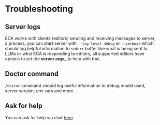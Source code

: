 # Troubleshooting

## Server logs

ECA works with clients (editors) sending and receiving messages to server, a process, you can start server with `--log-level debug` or `--verbose` which should log helpful information to `stderr` buffer like what is being sent to LLMs or what ECA is responding to editors, all supported editors have options to set the __server args___ to help with that.


## Doctor command

`/doctor` command should log useful information to debug model used, server version, env vars and more.


## Ask for help

You can ask for help via chat [here](https://clojurians.slack.com/archives/C093426FPUG)
